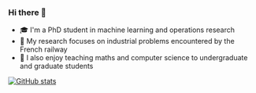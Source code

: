 ### Hi there 👋

- 🎓 I'm a PhD student in machine learning and operations research
- 🚂 My research focuses on industrial problems encountered by the French railway
- 🏫 I also enjoy teaching maths and computer science to undergraduate and graduate students

[![GitHub stats](https://github-readme-stats.vercel.app/api?username=gdalle&count_private=true&show_icons=true&theme=midnight-purple)](https://github.com/anuraghazra/github-readme-stats)
